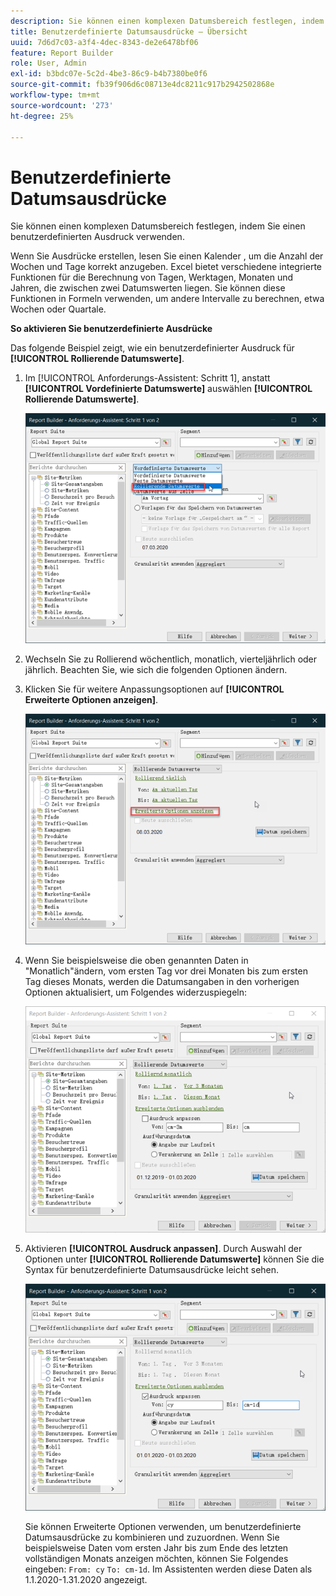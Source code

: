 ```yaml
---
description: Sie können einen komplexen Datumsbereich festlegen, indem Sie einen benutzerdefinierten Ausdruck verwenden.
title: Benutzerdefinierte Datumsausdrücke – Übersicht
uuid: 7d6d7c03-a3f4-4dec-8343-de2e6478bf06
feature: Report Builder
role: User, Admin
exl-id: b3bdc07e-5c2d-4be3-86c9-b4b7380be0f6
source-git-commit: fb39f906d6c08713e4dc8211c917b2942502868e
workflow-type: tm+mt
source-wordcount: '273'
ht-degree: 25%

---
```


# Benutzerdefinierte Datumsausdrücke

Sie können einen komplexen Datumsbereich festlegen, indem Sie einen benutzerdefinierten Ausdruck verwenden.

Wenn Sie Ausdrücke erstellen, lesen Sie einen Kalender , um die Anzahl der Wochen und Tage korrekt anzugeben. Excel bietet verschiedene integrierte Funktionen für die Berechnung von Tagen, Werktagen, Monaten und Jahren, die zwischen zwei Datumswerten liegen. Sie können diese Funktionen in Formeln verwenden, um andere Intervalle zu berechnen, etwa Wochen oder Quartale.

**So aktivieren Sie benutzerdefinierte Ausdrücke**

Das folgende Beispiel zeigt, wie ein benutzerdefinierter Ausdruck für **[!UICONTROL Rollierende Datumswerte]**.

1. Im [!UICONTROL Anforderungs-Assistent: Schritt 1], anstatt **[!UICONTROL Vordefinierte Datumswerte]** auswählen **[!UICONTROL Rollierende Datumswerte]**.

   ![Screenshot mit ausgewählten rollierenden Datumswerten.](assets/rolldates1.png)

1. Wechseln Sie zu Rollierend wöchentlich, monatlich, vierteljährlich oder jährlich. Beachten Sie, wie sich die folgenden Optionen ändern.
1. Klicken Sie für weitere Anpassungsoptionen auf **[!UICONTROL Erweiterte Optionen anzeigen]**.

   ![Screenshot, der die erweiterten Optionen anzeigen hervorhebt.](assets/rolldates2.png)

1. Wenn Sie beispielsweise die oben genannten Daten in &quot;Monatlich&quot;ändern, vom ersten Tag vor drei Monaten bis zum ersten Tag dieses Monats, werden die Datumsangaben in den vorherigen Optionen aktualisiert, um Folgendes widerzuspiegeln:

   ![Screenshot mit den rollierenden Daten vom ersten Tag vor drei Monaten bis zum ersten Tag dieses Monats.](assets/rolldatesfor3.png)

1. Aktivieren **[!UICONTROL Ausdruck anpassen]**. Durch Auswahl der Optionen unter **[!UICONTROL Rollierende Datumswerte]** können Sie die Syntax für benutzerdefinierte Datumsausdrücke leicht sehen.

   ![Screenshot mit ausgewähltem Ausdruck anpassen](assets/rolldatesfor5.png)

   Sie können Erweiterte Optionen verwenden, um benutzerdefinierte Datumsausdrücke zu kombinieren und zuzuordnen. Wenn Sie beispielsweise Daten vom ersten Jahr bis zum Ende des letzten vollständigen Monats anzeigen möchten, können Sie Folgendes eingeben: `From: cy` `To: cm-1d`. Im Assistenten werden diese Daten als 1.1.2020-1.31.2020 angezeigt.
